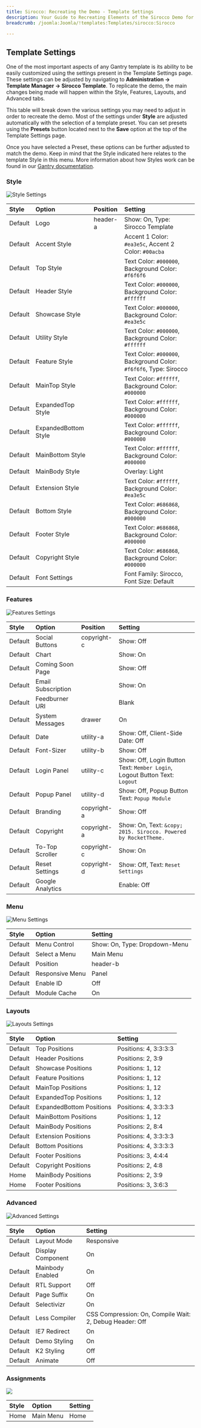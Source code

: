 ```yaml
---
title: Sirocco: Recreating the Demo - Template Settings
description: Your Guide to Recreating Elements of the Sirocco Demo for Joomla
breadcrumb: /joomla:Joomla/!templates:Templates/sirocco:Sirocco

---
```


Template Settings
-----
One of the most important aspects of any Gantry template is its ability to be easily customized using the settings present in the Template Settings page. These settings can be adjusted by navigating to **Administration -> Template Manager -> Sirocco Template**. To replicate the demo, the main changes being made will happen within the Style, Features, Layouts, and Advanced tabs.

This table will break down the various settings you may need to adjust in order to recreate the demo. Most of the settings under **Style** are adjusted automatically with the selection of a template preset. You can set presets using the **Presets** button located next to the **Save** option at the top of the Template Settings page.

Once you have selected a Preset, these options can be further adjusted to match the demo. Keep in mind that the Style indicated here relates to the template Style in this menu. More information about how Styles work can be found in our [Gantry documentation](http://docs.gantry.org/gantry4/configure).

### Style

![Style Settings](assets/setstyle.jpeg)

|  Style  |        Option        | Position |                              Setting                              |
| :------ | :------------------- | :------- | :---------------------------------------------------------------- |
| Default | Logo                 | header-a | Show: On, Type: Sirocco Template                                  |
| Default | Accent Style         |          | Accent 1 Color: `#ea3e5c`, Accent 2 Color: `#00acba`              |
| Default | Top Style            |          | Text Color: `#000000`, Background Color: `#f6f6f6`                |
| Default | Header Style         |          | Text Color: `#000000`, Background Color: `#ffffff`                |
| Default | Showcase Style       |          | Text Color: `#000000`, Background Color: `#ea3e5c`                |
| Default | Utility Style        |          | Text Color: `#000000`, Background Color: `#ffffff`                |
| Default | Feature Style        |          | Text Color: `#000000`, Background Color: `#f6f6f6`, Type: Sirocco |
| Default | MainTop Style        |          | Text Color: `#ffffff`, Background Color: `#000000`                |
| Default | ExpandedTop Style    |          | Text Color: `#ffffff`, Background Color: `#000000`                |
| Default | ExpandedBottom Style |          | Text Color: `#ffffff`, Background Color: `#000000`                |
| Default | MainBottom Style     |          | Text Color: `#ffffff`, Background Color: `#000000`                |
| Default | MainBody Style       |          | Overlay: Light                                                    |
| Default | Extension Style      |          | Text Color: `#ffffff`, Background Color: `#ea3e5c`                |
| Default | Bottom Style         |          | Text Color: `#686868`, Background Color: `#000000`                |
| Default | Footer Style         |          | Text Color: `#686868`, Background Color: `#000000`                |
| Default | Copyright Style      |          | Text Color: `#686868`, Background Color: `#000000`                |
| Default | Font Settings        |          | Font Family: Sirocco, Font Size: Default                          |

### Features

![Features Settings](assets/setfeatures.jpeg)

|  Style  |       Option       |   Position  |                                  Setting                                   |
| :------ | :----------------- | :---------- | :------------------------------------------------------------------------- |
| Default | Social Buttons     | copyright-c | Show: Off                                                                  |
| Default | Chart              |             | Show: On                                                                   |
| Default | Coming Soon Page   |             | Show: Off                                                                  |
| Default | Email Subscription |             | Show: On                                                                   |
| Default | Feedburner URI     |             | Blank                                                                      |
| Default | System Messages    | drawer      | On                                                                         |
| Default | Date               | utility-a   | Show: Off, Client-Side Date: Off                                           |
| Default | Font-Sizer         | utility-b   | Show: Off                                                                  |
| Default | Login Panel        | utility-c   | Show: Off, Login Button Text: `Member Login`, Logout Button Text: `Logout` |
| Default | Popup Panel        | utility-d   | Show: Off, Popup Button Text: `Popup Module`                               |
| Default | Branding           | copyright-a | Show: Off                                                                  |
| Default | Copyright          | copyright-a | Show: On, Text: `&copy; 2015. Sirocco. Powered by RocketTheme.`            |
| Default | To-Top Scroller    | copyright-c | Show: On                                                                   |
| Default | Reset Settings     | copyright-d | Show: Off, Text: `Reset Settings`                                          |
| Default | Google Analytics   |             | Enable: Off                                                                |

### Menu

![Menu Settings](assets/setmenu.jpeg)

| Style       | Option          | Setting                       |
| :---------- | :----------     | :----------                   |
| Default     | Menu Control    | Show: On, Type: Dropdown-Menu |
| Default     | Select a Menu   | Main Menu                     |
| Default     | Position        | header-b                      |
| Default     | Responsive Menu | Panel                         |
| Default     | Enable ID       | Off                           |
| Default     | Module Cache    | On                            |

### Layouts

![Layouts Settings](assets/setlayouts.jpeg)

|  Style  |          Option          |        Setting        |
| :------ | :----------------------- | :-------------------- |
| Default | Top Positions            | Positions: 4, 3:3:3:3 |
| Default | Header Positions         | Positions: 2, 3:9     |
| Default | Showcase Positions       | Positions: 1, 12      |
| Default | Feature Positions        | Positions: 1, 12      |
| Default | MainTop Positions        | Positions: 1, 12      |
| Default | ExpandedTop Positions    | Positions: 1, 12      |
| Default | ExpandedBottom Positions | Positions: 4, 3:3:3:3 |
| Default | MainBottom Positions     | Positions: 1, 12      |
| Default | MainBody Positions       | Positions: 2, 8:4     |
| Default | Extension Positions      | Positions: 4, 3:3:3:3 |
| Default | Bottom Positions         | Positions: 4, 3:3:3:3 |
| Default | Footer Positions         | Positions: 3, 4:4:4   |
| Default | Copyright Positions      | Positions: 2, 4:8     |
| Home    | MainBody Positions       | Positions: 2, 3:9     |
| Home    | Footer Positions         | Positions: 3, 3:6:3   |

### Advanced

![Advanced Settings](assets/setadvanced.jpeg)

|  Style  |       Option      |                         Setting                         |
| :------ | :---------------- | :------------------------------------------------------ |
| Default | Layout Mode       | Responsive                                              |
| Default | Display Component | On                                                      |
| Default | Mainbody Enabled  | On                                                      |
| Default | RTL Support       | Off                                                     |
| Default | Page Suffix       | On                                                      |
| Default | Selectivizr       | On                                                      |
| Default | Less Compiler     | CSS Compression: On, Compile Wait: 2, Debug Header: Off |
| Default | IE7 Redirect      | On                                                      |
| Default | Demo Styling      | On                                                      |
| Default | K2 Styling        | Off                                                     |
| Default | Animate           | Off                                                     |


### Assignments

![](assets/setassignments.jpeg)

| Style |   Option  | Setting |
| :---- | :-------- | :------ |
| Home  | Main Menu | Home    |

